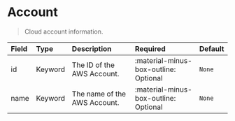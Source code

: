 [comment]: # (AUTOGENERATED MARKDOWN CONTENT)
# Account
> Cloud account information.

| Field | Type | Description | Required | Default |
| :--- | :--- | :--- | :--- | :--- |
| id | Keyword | The ID of the AWS Account. | :material-minus-box-outline: Optional | `None` |
| name | Keyword | The name of the AWS Account. | :material-minus-box-outline: Optional | `None` |